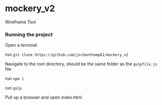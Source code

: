 # mockery_v2
Wireframe Tool


### Running the project
Open a terminal

run `git clone https://github.com/jordanthomp81/mockery_v2`

Navigate to the root directory, should be the same folder as the `gulpfile.js` file

run `npm i`

run `gulp`

Pull up a browser and open index.html
